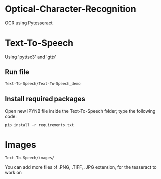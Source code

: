 # Optical-Character-Recognition
OCR using Pytesseract
# Text-To-Speech
Using 'pyttsx3' and 'gtts'

## Run file
```
Text-To-Speech/Text-To-Speech_demo

```
## Install required packages
Open new IPYNB file inside the Text-To-Speech folder; type the following code:

```
pip install -r requirements.txt
```

# Images
```
Text-To-Speech/images/
```

You can add more files of .PNG, .TIFF, .JPG extension, for the tesseract to work on
